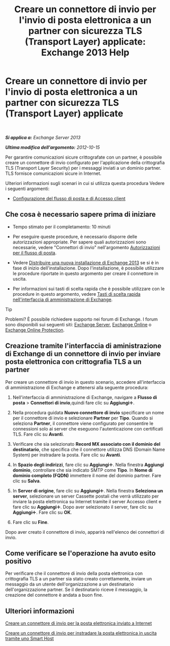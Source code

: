 ﻿---
title: "Creare un connettore di invio per l'invio di posta elettronica a un partner con sicurezza TLS (Transport Layer) applicate: Exchange 2013 Help"
TOCTitle: Creare un connettore di invio per l'invio di posta elettronica a un partner con sicurezza TLS (Transport Layer) applicate
ms:assetid: ff2abefc-dd3e-4431-b947-df942fbf82d9
ms:mtpsurl: https://technet.microsoft.com/it-it/library/JJ657514(v=EXCHG.150)
ms:contentKeyID: 50482136
ms.date: 05/22/2018
mtps_version: v=EXCHG.150
ms.translationtype: MT
---

# Creare un connettore di invio per l'invio di posta elettronica a un partner con sicurezza TLS (Transport Layer) applicate

 

_**Si applica a:** Exchange Server 2013_

_**Ultima modifica dell'argomento:** 2012-10-15_

Per garantire comunicazioni sicure crittografate con un partner, è possibile creare un connettore di invio configurato per l'applicazione della crittografia TLS (Transport Layer Security) per i messaggi inviati a un dominio partner. TLS fornisce comunicazioni sicure in Internet.

Ulteriori informazioni sugli scenari in cui si utilizza questa procedura Vedere i seguenti argomenti:

  - [Configurazione del flusso di posta e di Accesso client](configure-mail-flow-and-client-access-exchange-2013-help.md)

## Che cosa è necessario sapere prima di iniziare

  - Tempo stimato per il completamento: 10 minuti

  - Per eseguire queste procedure, è necessario disporre delle autorizzazioni appropriate. Per sapere quali autorizzazioni sono necessarie, vedere "Connettori di invio" nell'argomento [Autorizzazioni per il flusso di posta](mail-flow-permissions-exchange-2013-help.md).

  - Vedere [Distribuire una nuova installazione di Exchange 2013](deploy-a-new-installation-of-exchange-2013-exchange-2013-help.md) se si è in fase di inizio dell'installazione. Dopo l'installazione, è possibile utilizzare le procedure riportate in questo argomento per creare il connettore in uscita.

  - Per informazioni sui tasti di scelta rapida che è possibile utilizzare con le procedure in questo argomento, vedere [Tasti di scelta rapida nell'interfaccia di amministrazione di Exchange](keyboard-shortcuts-in-the-exchange-admin-center-exchange-online-protection-help.md).


> [!TIP]
> Problemi? È possibile richiedere supporto nei forum di Exchange. I forum sono disponibili sui seguenti siti: <A href="https://go.microsoft.com/fwlink/p/?linkid=60612">Exchange Server</A>, <A href="https://go.microsoft.com/fwlink/p/?linkid=267542">Exchange Online</A> o <A href="https://go.microsoft.com/fwlink/p/?linkid=285351">Exchange Online Protection</A>.



## Creazione tramite l'interfaccia di aministrazione di Exchange di un connettore di invio per inviare posta elettronica con crittografia TLS a un partner

Per creare un connettore di invio in questo scenario, accedere all'interfaccia di amministrazione di Exchange e attenersi alla seguente procedura:

1.  Nell'interfaccia di amministrazione di Exchange, navigare a **Flusso di posta** \> **Connettori di invio**,quindi fare clic su **Aggiungi**![Icona Aggiungi](images/JJ218640.c1e75329-d6d7-4073-a27d-498590bbb558(EXCHG.150).gif "Icona Aggiungi").

2.  Nella procedura guidata **Nuovo connettore di invio** specificare un nome per il connettore di invio e selezionare **Partner** per **Tipo**. Quando si seleziona **Partner**, il connettore viene configurato per consentire le connessioni solo ai server che eseguono l'autenticazione con certificati TLS. Fare clic su **Avanti**.

3.  Verificare che sia selezionato **Record MX associato con il dominio del destinatario**, che specifica che il connettore utilizza DNS (Domain Name System) per instradare la posta. Fare clic su **Avanti**.

4.  In **Spazio degli indirizzi**, fare clic su **Aggiungi**![Icona Aggiungi](images/JJ218640.c1e75329-d6d7-4073-a27d-498590bbb558(EXCHG.150).gif "Icona Aggiungi"). Nella finestra **Aggiungi dominio**, controllare che sia indicato SMTP come **Tipo**. In **Nome di dominio completo (FQDN)** immettere il nome del dominio partner. Fare clic su **Salva**.

5.  In **Server di origine**, fare clic su **Aggiungi**![Icona Aggiungi](images/JJ218640.c1e75329-d6d7-4073-a27d-498590bbb558(EXCHG.150).gif "Icona Aggiungi"). Nella finestra **Seleziona un server**, selezionare un server Cassette postali che verrà utilizzato per inviare la posta elettronica su Internet tramite il server Accesso client e fare clic su **Aggiungi**![Icona Aggiungi](images/JJ218640.c1e75329-d6d7-4073-a27d-498590bbb558(EXCHG.150).gif "Icona Aggiungi"). Dopo aver selezionato il server, fare clic su **Aggiungi**![Icona Aggiungi](images/JJ218640.c1e75329-d6d7-4073-a27d-498590bbb558(EXCHG.150).gif "Icona Aggiungi"). Fare clic su **OK**.

6.  Fare clic su **Fine**.

Dopo aver creato il connettore di invio, apparirà nell'elenco dei connettori di invio.

## Come verificare se l'operazione ha avuto esito positivo

Per verificare che il connettore di invio della posta elettronica con crittografia TLS a un partner sia stato creato correttamente, inviare un messaggio da un utente dell'organizzazione a un destinatario dell'organizzazione partner. Se il destinatario riceve il messaggio, la creazione del connettore è andata a buon fine.

## Ulteriori informazioni

[Creare un connettore di invio per la posta elettronica inviato a Internet](create-a-send-connector-for-email-sent-to-the-internet-exchange-2013-help.md)

[Creare un connettore di invio per instradare la posta elettronica in uscita tramite uno Smart Host](create-a-send-connector-to-route-outbound-email-through-a-smart-host-exchange-2013-help.md)

